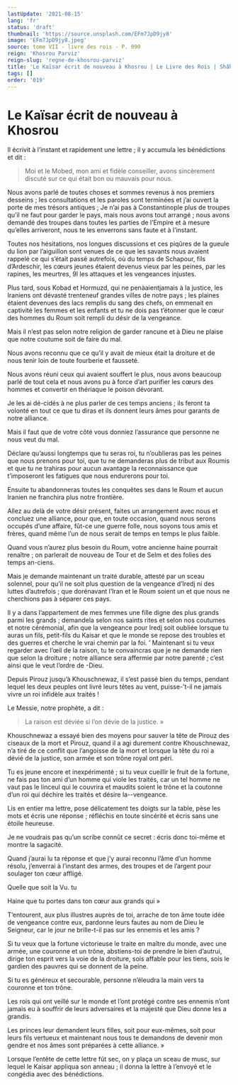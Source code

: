```yaml
---
lastUpdate: '2021-08-15'
lang: 'fr'
status: 'draft'
thumbnail: 'https://source.unsplash.com/EFm7JpD9jy8'
image: 'EFm7JpD9jy8.jpeg'
source: tome VII - livre des rois - P. 090
reign: 'Khosrou Parviz'
reign-slug: 'regne-de-khosrou-parviz'
title: 'Le Kaïsar écrit de nouveau à Khosrou | Le Livre des Rois | Shâhnâmeh'
tags: []
order: '019'
---
```


<!-- LTeX: language=fr -->

# Le Kaïsar écrit de nouveau à Khosrou

Il écrivit à l’instant et rapidement une lettre ; il y accumula les bénédictions et dit :

> Moi et le Mobed, mon ami et fidèle conseiller, avons sincèrement discuté sur ce qui était bon ou mauvais pour nous.

Nous avons parlé de toutes choses et sommes revenus à nos premiers desseins ; les consultations et les paroles sont terminées et j’ai ouvert la porte de mes trésors antiques ; Je n’ai pas à Constantinople plus de troupes qu’il ne faut pour garder le pays, mais nous avons tout arrangé ; nous avons demandé des troupes dans toutes les parties de l’Empire et à mesure qu’elles arriveront, nous te les enverrons sans faute et à l’instant.

Toutes nos hésitations, nos longues discussions et ces piqûres de la gueule du lion par l’aiguillon sont venues de ce que les savants nous avaient rappelé ce qui s’était passé autrefois, où du temps de Schapour, fils d’Ardeschir, les cœurs jeunes étaient devenus vieux par les peines, par les rapines, les meurtres, 9l les attaques et les vengeances injustes.

Plus tard, sous Kobad et Hormuzd, qui ne penàaientjamais à la justice, les Iraniens ont dévasté trenteneuf grandes villes de notre pays ; les plaines étaient devenues des lacs remplis du sang des chefs, on emmenait en captivité les femmes et les enfants et tu ne dois pas t’étonner que le cœur des hommes du Roum soit rempli du désir de la vengeance.

Mais il n’est pas selon notre religion de garder rancune et à Dieu ne plaise que notre coutume soit de faire du mal.

Nous avons reconnu que ce qu’il y avait de mieux était la droiture et de nous tenir loin de toute fourberie et fausseté.

Nous avons réuni ceux qui avaient souffert le plus, nous avons beaucoup parlé de tout cela et nous avons pu à force d’art purifier les cœurs des hommes et convertir en thériaque le poison dévorant.

Je les ai dé-cidés à ne plus parler de ces temps anciens ; ils feront ta volonté en tout ce que tu diras et ils donnent leurs âmes pour garants de notre alliance.

Mais il faut que de votre côté vous donniez l’assurance que personne ne nous veut du mal.

Déclare qu’aussi longtemps que tu seras roi, tu n’oublieras pas les peines que nous prenons pour toi, que tu ne demanderas plus de tribut aux Roumis et que tu ne trahiras pour aucun avantage la reconnaissance que t’imposeront les fatigues que nous endurerons pour toi.

Ensuite tu abandonneras toutes les conquêtes ses dans le Roum et aucun Iranien ne franchira plus notre frontière.

Allez au delà de votre désir présent, faites un arrangement avec nous et concluez une alliance, pour que, en toute occasion, quand nous serons occupés d’une affaire, fût-ce une guerre folle, nous soyons tous amis et frères, quand même l’un de nous serait de temps en temps le plus faible.

Quand vous n’aurez plus besoin du Roum, votre ancienne haine pourrait renaître ; on parlerait de nouveau de Tour et de Selm et des folies des temps an-ciens.

Mais je demande maintenant un traité durable, attesté par un sceau solennel, pour qu’il ne soit plus question de la vengeance d’Iredj ni des luttes d’autrefois ; que dorénavant l’Iran et le Roum soient un et que nous ne cherchions pas à séparer ces pays.

Il y a dans l’appartement de mes femmes une fille digne des plus grands parmi les grands ; demandela selon nos saints rites et selon nos coutumes et notre cérémonial, afin que la vengeance pour Iredj soit oubliée lorsque tu auras un fils, petit-fils du Kaisar et que le monde se repose des troubles et des guerres et cherche le vrai chemin par la foi. ’
Maintenant si tu veux regarder avec l’œil de la raison, tu te convaincras que je ne demande rien que selon la droiture ; notre alliance sera affermie par notre parenté ; c’est ainsi que le veut l’ordre de -Dieu.

Depuis Pirouz jusqu’à Khouschnewaz, il s’est passé bien du temps, pendant lequel les deux peuples ont livré leurs têtes au vent, puisse-’t-il ne jamais vivre un roi infidèle aux traités !

Le Messie, notre prophète, a dit :

> La raison est déviée si l’on dévie de la justice. »

Khouschnewaz a essayé bien des moyens pour sauver la tête de Pirouz des ciseaux de la mort et Pirouz, quand il a agi durement contre Khouschnewaz, n’a tiré de ce conflit que l’angoisse de la mort et lorsque la tête du roi a dévié de la justice, son armée et son trône royal ont péri.

Tu es jeune encore et inexpérimenté ; si tu veux cueillir le fruit de la fortune, ne fais pas ton ami d’un homme qui viole les traités, car un tel homme ne vaut pas le linceul qui le couvrira et maudits soient le trône et la coutonne d’un roi qui déchire les traités et désire la--vengeance.

Lis en entier ma lettre, pose délicatement tes doigts sur la table, pèse les mots et écris une réponse ; réfléchis en toute sincérité et écris sans une étoile heureuse.

Je ne voudrais pas qu’un scribe connût ce secret : écris donc toi-même et montre la sagacité.

Quand j’aurai lu ta réponse et que j’y aurai reconnu l’âme d’un homme résolu, j’enverrai à l’instant des armes, des troupes et de l’argent pour soulager ton cœur affligé.

Quelle que soit la Vu. tu

Haine que tu portes dans ton cœur aux grands qui »

T’entourent, aux plus illustres auprès de toi, arrache de ton âme toute idée de vengeance contre eux, pardonne leurs fautes au nom de Dieu le Seigneur, car le jour ne brille-t-il pas sur les ennemis et les amis ?

Si tu veux que la fortune victorieuse le traite en maître du monde, avec une armée, une couronne et un trône, abstiens-toi de prendre le bien d’autrui, dirige ton esprit vers la voie de la droiture, sois affable pour les tiens, sois le gardien des pauvres qui se donnent de la peine.

Si tu es généreux et secourable, personne n’éleudra la main vers ta couronne et ton trône.

Les rois qui ont veillé sur le monde et l’ont protégé contre ses ennemis n’ont jamais eu à souffrir de leurs adversaires et la majesté que Dieu donne les a grandis.

Les princes leur demandent leurs filles, soit pour eux-mêmes, soit pour leurs fils vertueux et maintenant nous tous te demandons de devenir mon gendre et nos âmes sont préparées à cette alliance. »

Lorsque l’entête de cette lettre fût sec, on y plaça un sceau de musc, sur lequel le Kaisar appliqua son anneau ; il donna la lettre à l’envoyé et le congédia avec des bénédictions.
